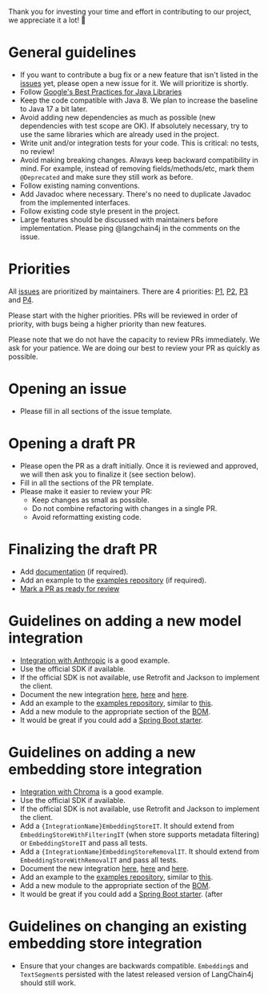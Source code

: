 Thank you for investing your time and effort in contributing to our project, we appreciate it a lot! 🤗


# General guidelines
- If you want to contribute a bug fix or a new feature that isn't listed in the [issues](https://github.com/langchain4j/langchain4j/issues) yet, please open a new issue for it. We will prioritize is shortly.
- Follow [Google's Best Practices for Java Libraries](https://jlbp.dev/)
- Keep the code compatible with Java 8. We plan to increase the baseline to Java 17 a bit later.
- Avoid adding new dependencies as much as possible (new dependencies with test scope are OK). If absolutely necessary, try to use the same libraries which are already used in the project.
- Write unit and/or integration tests for your code. This is critical: no tests, no review!
- Avoid making breaking changes. Always keep backward compatibility in mind. For example, instead of removing fields/methods/etc, mark them `@Deprecated` and make sure they still work as before.
- Follow existing naming conventions.
- Add Javadoc where necessary. There's no need to duplicate Javadoc from the implemented interfaces.
- Follow existing code style present in the project.
- Large features should be discussed with maintainers before implementation. Please ping @langchain4j in the comments on the issue.


# Priorities
All [issues](https://github.com/langchain4j/langchain4j/issues) are prioritized by maintainers. There are 4 priorities: [P1](https://github.com/langchain4j/langchain4j/issues?q=is%3Aissue+is%3Aopen+label%3AP1), [P2](https://github.com/langchain4j/langchain4j/issues?q=is%3Aissue+is%3Aopen+label%3AP2), [P3](https://github.com/langchain4j/langchain4j/issues?q=is%3Aissue+is%3Aopen+label%3AP3) and [P4](https://github.com/langchain4j/langchain4j/issues?q=is%3Aissue+is%3Aopen+label%3AP4).

Please start with the higher priorities. PRs will be reviewed in order of priority, with bugs being a higher priority than new features.

Please note that we do not have the capacity to review PRs immediately. We ask for your patience. We are doing our best to review your PR as quickly as possible.


# Opening an issue
- Please fill in all sections of the issue template.


# Opening a draft PR
- Please open the PR as a draft initially. Once it is reviewed and approved, we will then ask you to finalize it (see section below).
- Fill in all the sections of the PR template.
- Please make it easier to review your PR:
  - Keep changes as small as possible.
  - Do not combine refactoring with changes in a single PR.
  - Avoid reformatting existing code.


# Finalizing the draft PR
- Add [documentation](https://github.com/langchain4j/langchain4j/tree/main/docs/docs) (if required).
- Add an example to the [examples repository](https://github.com/langchain4j/langchain4j-examples) (if required).
- [Mark a PR as ready for review](https://docs.github.com/en/pull-requests/collaborating-with-pull-requests/proposing-changes-to-your-work-with-pull-requests/changing-the-stage-of-a-pull-request#marking-a-pull-request-as-ready-for-review)


# Guidelines on adding a new model integration
- [Integration with Anthropic](https://github.com/langchain4j/langchain4j/tree/main/langchain4j-anthropic) is a good example.
- Use the official SDK if available.
- If the official SDK is not available, use Retrofit and Jackson to implement the client.
- Document the new integration [here](https://github.com/langchain4j/langchain4j/blob/main/README.md), [here](https://github.com/langchain4j/langchain4j/tree/main/docs/docs/integrations/language-models) and [here](https://github.com/langchain4j/langchain4j/blob/main/docs/docs/integrations/language-models/index.md).
- Add an example to the [examples repository](https://github.com/langchain4j/langchain4j-examples), similar to [this](https://github.com/langchain4j/langchain4j-examples/tree/main/anthropic-examples).
- Add a new module to the appropriate section of the [BOM](https://github.com/langchain4j/langchain4j/blob/main/langchain4j-bom/pom.xml).
- It would be great if you could add a [Spring Boot starter](https://github.com/langchain4j/langchain4j-spring).


# Guidelines on adding a new embedding store integration
- [Integration with Chroma](https://github.com/langchain4j/langchain4j/tree/main/langchain4j-chroma) is a good example.
- Use the official SDK if available.
- If the official SDK is not available, use Retrofit and Jackson to implement the client.
- Add a `{IntegrationName}EmbeddingStoreIT`. It should extend from `EmbeddingStoreWithFilteringIT` (when store supports metadata filtering) or `EmbeddingStoreIT` and pass all tests.
- Add a `{IntegrationName}EmbeddingStoreRemovalIT`. It should extend from `EmbeddingStoreWithRemovalIT` and pass all tests.
- Document the new integration [here](https://github.com/langchain4j/langchain4j/blob/main/README.md), [here](https://github.com/langchain4j/langchain4j/tree/main/docs/docs/integrations/embedding-stores) and [here](https://github.com/langchain4j/langchain4j/blob/main/docs/docs/integrations/embedding-stores/index.md).
- Add an example to the [examples repository](https://github.com/langchain4j/langchain4j-examples), similar to [this](https://github.com/langchain4j/langchain4j-examples/tree/main/chroma-example).
- Add a new module to the appropriate section of the [BOM](https://github.com/langchain4j/langchain4j/blob/main/langchain4j-bom/pom.xml).
- It would be great if you could add a [Spring Boot starter](https://github.com/langchain4j/langchain4j-spring). (after 


# Guidelines on changing an existing embedding store integration
- Ensure that your changes are backwards compatible. `Embedding`s and `TextSegment`s persisted with the latest released version of LangChain4j should still work.
